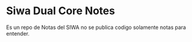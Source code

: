 # Siwa Dual Core Notes

Es un repo de Notas del SIWA no se publica codigo solamente notas para entender.
